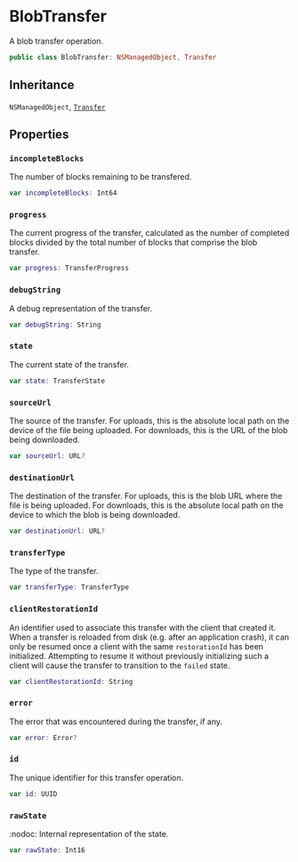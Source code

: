 # BlobTransfer

A blob transfer operation.

``` swift
public class BlobTransfer:​ NSManagedObject, Transfer
```

## Inheritance

`NSManagedObject`, [`Transfer`](docs/storage/Transfer)

## Properties

### `incompleteBlocks`

The number of blocks remaining to be transfered.

``` swift
var incompleteBlocks:​ Int64
```

### `progress`

The current progress of the transfer, calculated as the number of completed blocks divided by the total number
of blocks that comprise the blob transfer.

``` swift
var progress:​ TransferProgress
```

### `debugString`

A debug representation of the transfer.

``` swift
var debugString:​ String
```

### `state`

The current state of the transfer.

``` swift
var state:​ TransferState
```

### `sourceUrl`

The source of the transfer. For uploads, this is the absolute local path on the device of the file being
uploaded. For downloads, this is the URL of the blob being downloaded.

``` swift
var sourceUrl:​ URL?
```

### `destinationUrl`

The destination of the transfer. For uploads, this is the blob URL where the file is being uploaded. For
downloads, this is the absolute local path on the device to which the blob is being downloaded.

``` swift
var destinationUrl:​ URL?
```

### `transferType`

The type of the transfer.

``` swift
var transferType:​ TransferType
```

### `clientRestorationId`

An identifier used to associate this transfer with the client that created it. When a transfer is reloaded from
disk (e.g. after an application crash), it can only be resumed once a client with the same `restorationId` has
been initialized. Attempting to resume it without previously initializing such a client will cause the transfer
to transition to the `failed` state.

``` swift
var clientRestorationId:​ String
```

### `error`

The error that was encountered during the transfer, if any.

``` swift
var error:​ Error?
```

### `id`

The unique identifier for this transfer operation.

``` swift
var id:​ UUID
```

### `rawState`

:​nodoc:​ Internal representation of the state.

``` swift
var rawState:​ Int16
```
